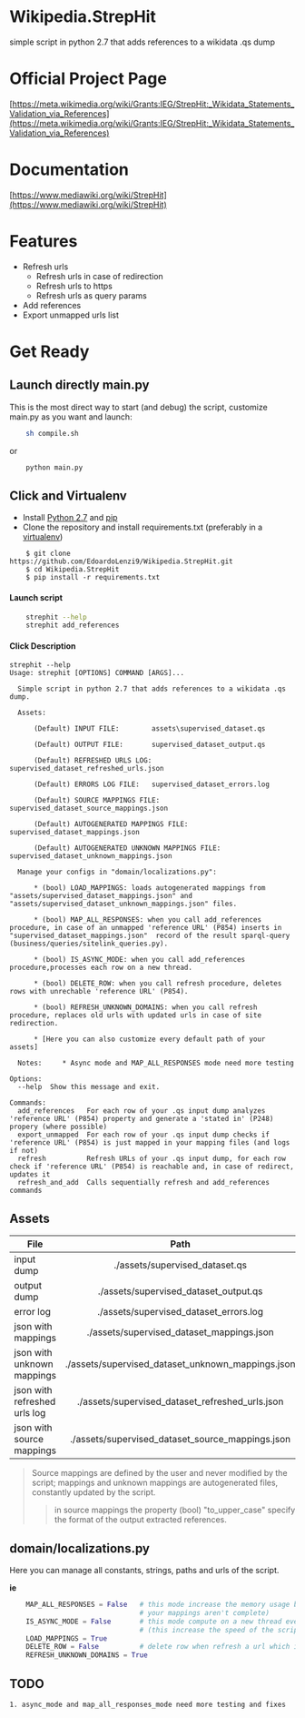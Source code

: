 # Wikipedia.StrepHit

simple script in python 2.7 that adds references to a wikidata .qs dump 

# Official Project Page
[https://meta.wikimedia.org/wiki/Grants:IEG/StrepHit:_Wikidata_Statements_Validation_via_References](https://meta.wikimedia.org/wiki/Grants:IEG/StrepHit:_Wikidata_Statements_Validation_via_References)

# Documentation
[https://www.mediawiki.org/wiki/StrepHit](https://www.mediawiki.org/wiki/StrepHit)

# Features
* Refresh urls
    * Refresh urls in case of redirection
    * Refresh urls to https
    * Refresh urls as query params
* Add references
* Export unmapped urls list

# Get Ready
## Launch directly main.py
This is the most direct way to start (and debug) the script, customize main.py as you want and launch: 
```sh
    sh compile.sh
```

or

```sh
    python main.py
```

## Click and Virtualenv
* Install [Python 2.7](https://www.python.org/downloads/) and [pip](https://pip.pypa.io/en/stable/installing/)
* Clone the repository and install requirements.txt (preferably in a [virtualenv](http://docs.python-guide.org/en/latest/dev/virtualenvs/))
```
    $ git clone https://github.com/EdoardoLenzi9/Wikipedia.StrepHit.git
    $ cd Wikipedia.StrepHit
    $ pip install -r requirements.txt
```

#### Launch script
```sh
    strephit --help
    strephit add_references
```

#### Click Description
```
strephit --help
Usage: strephit [OPTIONS] COMMAND [ARGS]...

  Simple script in python 2.7 that adds references to a wikidata .qs dump.

  Assets:

      (Default) INPUT FILE:        assets\supervised_dataset.qs

      (Default) OUTPUT FILE:       supervised_dataset_output.qs

      (Default) REFRESHED URLS LOG:      supervised_dataset_refreshed_urls.json

      (Default) ERRORS LOG FILE:   supervised_dataset_errors.log

      (Default) SOURCE MAPPINGS FILE:      supervised_dataset_source_mappings.json

      (Default) AUTOGENERATED MAPPINGS FILE:      supervised_dataset_mappings.json

      (Default) AUTOGENERATED UNKNOWN MAPPINGS FILE:      supervised_dataset_unknown_mappings.json

  Manage your configs in "domain/localizations.py":

      * (bool) LOAD_MAPPINGS: loads autogenerated mappings from "assets/supervised_dataset_mappings.json" and "assets/supervised_dataset_unknown_mappings.json" files.

      * (bool) MAP_ALL_RESPONSES: when you call add_references procedure, in case of an unmapped 'reference URL' (P854) inserts in "supervised_dataset_mappings.json"  record of the result sparql-query (business/queries/sitelink_queries.py).

      * (bool) IS_ASYNC_MODE: when you call add_references procedure,processes each row on a new thread.

      * (bool) DELETE_ROW: when you call refresh procedure, deletes rows with unrechable 'reference URL' (P854).

      * (bool) REFRESH_UNKNOWN_DOMAINS: when you call refresh procedure, replaces old urls with updated urls in case of site redirection.

      * [Here you can also customize every default path of your assets]

  Notes:     * Async mode and MAP_ALL_RESPONSES mode need more testing

Options:
  --help  Show this message and exit.

Commands:
  add_references   For each row of your .qs input dump analyzes 'reference URL' (P854) property and generate a 'stated in' (P248) propery (where possible)
  export_unmapped  For each row of your .qs input dump checks if 'reference URL' (P854) is just mapped in your mapping files (and logs if not)
  refresh          Refresh URLs of your .qs input dump, for each row check if 'reference URL' (P854) is reachable and, in case of redirect, updates it
  refresh_and_add  Calls sequentially refresh and add_references commands
```

## Assets

| File                          | Path                                              |
| ------------------------------|:-------------------------------------------------:|
| input dump                    | ./assets/supervised_dataset.qs                    |
| output dump                   | ./assets/supervised_dataset_output.qs             |
| error log                     | ./assets/supervised_dataset_errors.log            |
| json with mappings            | ./assets/supervised_dataset_mappings.json         |
| json with unknown mappings    | ./assets/supervised_dataset_unknown_mappings.json |
| json with refreshed urls log  | ./assets/supervised_dataset_refreshed_urls.json   |
| json with source mappings     | ./assets/supervised_dataset_source_mappings.json  |

> Source mappings are defined by the user and never modified by the script; mappings and unknown mappings are autogenerated files, constantly updated by the script. 
>> in source mappings the property (bool) "to_upper_case" specify the format of the output extracted references.
## domain/localizations.py
Here you can manage all constants, strings, paths and urls of the script.

**ie** 
```python
    MAP_ALL_RESPONSES = False   # this mode increase the memory usage but also the speed of the script (if 
                                # your mappings aren't complete)
    IS_ASYNC_MODE = False       # this mode compute on a new thread every row of the dataset 
                                # (this increase the speed of the script but the output rows order can change)
    LOAD_MAPPINGS = True
    DELETE_ROW = False          # delete row when refresh a url which is not reachable (needs a stable internet connection!)
    REFRESH_UNKNOWN_DOMAINS = True
```
## TODO
    1. async_mode and map_all_responses_mode need more testing and fixes
